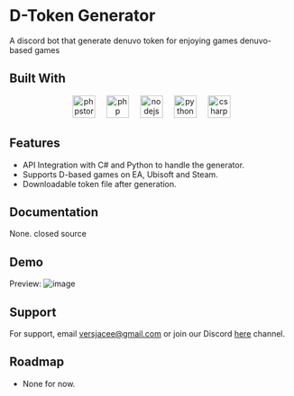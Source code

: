 
# D-Token Generator

A discord bot that generate denuvo token for enjoying games denuvo-based games


## Built With

<p><div align="center">
  <img src="https://cdn.jsdelivr.net/gh/devicons/devicon/icons/phpstorm/phpstorm-original.svg" height="40" alt="phpstorm logo"  />
  <img width="12" />
  <img src="https://cdn.jsdelivr.net/gh/devicons/devicon/icons/php/php-original.svg" height="40" alt="php logo"  />
  <img width="12" />
  <img src="https://cdn.jsdelivr.net/gh/devicons/devicon/icons/nodejs/nodejs-original.svg" height="40" alt="nodejs logo"  />
  <img width="12" />
  <img src="https://cdn.jsdelivr.net/gh/devicons/devicon/icons/python/python-original.svg" height="40" alt="python logo"  />
  <img width="12" />
  <img src="https://cdn.jsdelivr.net/gh/devicons/devicon/icons/csharp/csharp-original.svg" height="40" alt="csharp logo"  />
</div></p>

## Features

- API Integration with C# and Python to handle the generator.
- Supports D-based games on EA, Ubisoft and Steam.
- Downloadable token file after generation.


## Documentation

None. closed source


## Demo

Preview:
![image](https://github.com/user-attachments/assets/154ee224-3919-4a01-a63f-f193f874cee0)

## Support

For support, email versjacee@gmail.com or join our Discord <a href="https://discord.gg/EAzFzdxSyu">here</a> channel.


## Roadmap

- None for now.

